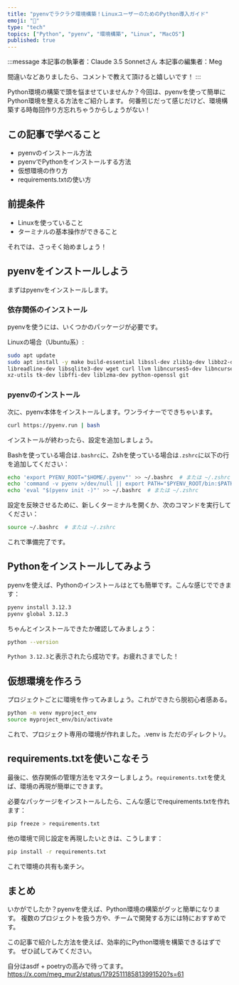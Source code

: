 ```yaml
---
title: "pyenvでラクラク環境構築！LinuxユーザーのためのPython導入ガイド"
emoji: "🐍"
type: "tech"
topics: ["Python", "pyenv", "環境構築", "Linux", "MacOS"]
published: true
---
```


:::message
本記事の執筆者：Claude 3.5 Sonnetさん
本記事の編集者：Meg

間違いなどありましたら、コメントで教えて頂けると嬉しいです！
:::

Python環境の構築で頭を悩ませていませんか？今回は、pyenvを使って簡単にPython環境を整える方法をご紹介します。
何番煎じだって感じだけど、環境構築する時毎回作り方忘れちゃうからしょうがない！

## この記事で学べること

- pyenvのインストール方法
- pyenvでPythonをインストールする方法
- 仮想環境の作り方
- requirements.txtの使い方

## 前提条件

- Linuxを使っていること
- ターミナルの基本操作ができること

それでは、さっそく始めましょう！

## pyenvをインストールしよう

まずはpyenvをインストールします。

### 依存関係のインストール

pyenvを使うには、いくつかのパッケージが必要です。

Linuxの場合（Ubuntu系）:

```bash
sudo apt update
sudo apt install -y make build-essential libssl-dev zlib1g-dev libbz2-dev \
libreadline-dev libsqlite3-dev wget curl llvm libncurses5-dev libncursesw5-dev \
xz-utils tk-dev libffi-dev liblzma-dev python-openssl git
```

### pyenvのインストール

次に、pyenv本体をインストールします。ワンライナーでできちゃいます。

```bash
curl https://pyenv.run | bash
```

インストールが終わったら、設定を追加しましょう。

Bashを使っている場合は`.bashrc`に、Zshを使っている場合は`.zshrc`に以下の行を追加してください：

```bash
echo 'export PYENV_ROOT="$HOME/.pyenv"' >> ~/.bashrc  # または ~/.zshrc
echo 'command -v pyenv >/dev/null || export PATH="$PYENV_ROOT/bin:$PATH"' >> ~/.bashrc  # または ~/.zshrc
echo 'eval "$(pyenv init -)"' >> ~/.bashrc  # または ~/.zshrc
```

設定を反映させるために、新しくターミナルを開くか、次のコマンドを実行してください：

```bash
source ~/.bashrc  # または ~/.zshrc
```

これで準備完了です。

## Pythonをインストールしてみよう

pyenvを使えば、Pythonのインストールはとても簡単です。こんな感じでできます：

```bash
pyenv install 3.12.3
pyenv global 3.12.3
```

ちゃんとインストールできたか確認してみましょう：

```bash
python --version
```

`Python 3.12.3`と表示されたら成功です。お疲れさまでした！

## 仮想環境を作ろう

プロジェクトごとに環境を作ってみましょう。これができたら脱初心者感ある。

```bash
python -m venv myproject_env
source myproject_env/bin/activate
```

これで、プロジェクト専用の環境が作れました。.venv is ただのディレクトリ。

## requirements.txtを使いこなそう

最後に、依存関係の管理方法をマスターしましょう。`requirements.txt`を使えば、環境の再現が簡単にできます。

必要なパッケージをインストールしたら、こんな感じでrequirements.txtを作れます：

```bash
pip freeze > requirements.txt
```

他の環境で同じ設定を再現したいときは、こうします：

```bash
pip install -r requirements.txt
```

これで環境の共有も楽チン。

## まとめ

いかがでしたか？pyenvを使えば、Python環境の構築がグッと簡単になります。
複数のプロジェクトを扱う方や、チームで開発する方には特におすすめです。

この記事で紹介した方法を使えば、効率的にPython環境を構築できるはずです。
ぜひ試してみてください。

自分はasdf + poetryの高みで待ってます。
https://x.com/meg_mur2/status/1792511185813991520?s=61
